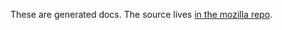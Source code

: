 
These are generated docs. The source lives [in the mozilla repo](https://github.com/mozilla/gecko-dev/tree/master/devtools/docs).
